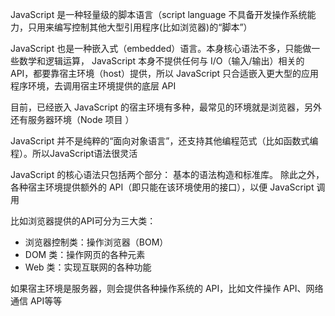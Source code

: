  JavaScript 是一种轻量级的脚本语言（script language 不具备开发操作系统能力，只用来编写控制其他大型引用程序(比如浏览器)的“脚本”）

 JavaScript 也是一种嵌入式（embedded）语言。本身核心语法不多，只能做一些数学和逻辑运算， JavaScript 本身不提供任何与 I/O（输入/输出）相关的 API，都要靠宿主环境（host）提供，所以 JavaScript 只合适嵌入更大型的应用程序环境，去调用宿主环境提供的底层 API

目前，已经嵌入 JavaScript 的宿主环境有多种，最常见的环境就是浏览器，另外还有服务器环境（Node 项目 ） 

 JavaScript 并不是纯粹的“面向对象语言”，还支持其他编程范式（比如函数式编程）。所以JavaScript语法很灵活

 JavaScript 的核心语法只包括两个部分： 基本的语法构造和标准库。 除此之外，各种宿主环境提供额外的 API（即只能在该环境使用的接口），以便 JavaScript 调用

比如浏览器提供的API可分为三大类：

- 浏览器控制类：操作浏览器（BOM）
- DOM 类：操作网页的各种元素
- Web 类：实现互联网的各种功能

如果宿主环境是服务器，则会提供各种操作系统的 API，比如文件操作 API、网络通信 API等等